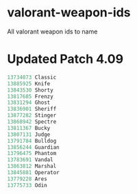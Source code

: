 # valorant-weapon-ids
All valorant weapon ids to name

# Updated Patch 4.09

```C
13734073 Classic
13885925 Knife
13843530 Shorty
13817685 Frenzy
13831294 Ghost
13836901 Sheriff
13877282 Stinger
13868942 Spectre
13811367 Bucky
13807131 Judge
13791784 Bulldog
13856244 Guardian
13796475 Phantom
13783691 Vandal
13863812 Marshal
13845881 Operator
13779228 Ares
13775733 Odin
```
